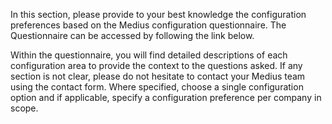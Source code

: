 In this section, please provide to your best knowledge the configuration preferences based on the Medius configuration questionnaire. The Questionnaire can be accessed by following the link below. 

Within the questionnaire, you will find detailed descriptions of each configuration area to provide the context to the questions asked. If any section is not clear, please do not hesitate to contact your Medius team using the contact form. Where specified, choose a single configuration option and if applicable, specify a configuration preference per company in scope.

